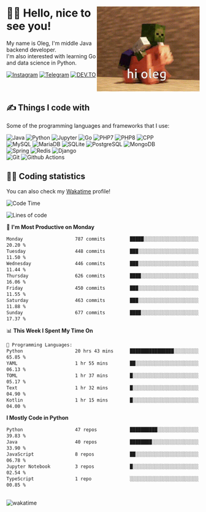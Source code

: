 <div>
   <img align="right" height="221" src="res/hi-oleg.gif" alt="hello, it's me riding on the pig">
   <div>
      <h1>👨‍🌾 Hello, nice to see you!</h1>
      <p>My name is Oleg, I'm middle Java backend developer.<br>I'm also interested with learning Go and data science in Python.</p>
      <div>
         <a href="https://instagram.com/gatetrasher"><img alt="Instagram" src="https://img.shields.io/badge/Instagram-E4405F?&style=for-the-badge&logo=instagram&logoColor=white" ></a>
         <a href="https://t.me/hteppl"><img alt="Telegram" src="https://img.shields.io/badge/Telegram-26A5E4?&style=for-the-badge&logo=telegram&logoColor=white" ></a>
         <a href="https://dev.to/hteppl"><img alt="DEV.TO" src="https://img.shields.io/badge/dev.to-0A0A0A?&style=for-the-badge&logo=devdotto&logoColor=white" ></a>
      </div>
   </div>
</div>
<br>
<br>
<div>
   <h2>✍️ Things I code with</h2>
   <p>Some of the programming languages and frameworks that I use:</p>
   <p>
      <img alt="Java" src="https://img.shields.io/badge/Java-ED8B00?style=flat-square&logo=java&logoColor=white" />
      <img alt="Python" src="https://img.shields.io/badge/Python-3776AB?style=flat-square&logo=python&logoColor=white" />
      <img alt="Jupyter" src="https://img.shields.io/badge/Jupyter-F37626?style=flat-square&logo=jupyter&logoColor=white" />
      <img alt="Go" src="https://img.shields.io/badge/Go-00ADD8?style=flat-square&logo=go&logoColor=white" /> 
      <img alt="PHP7" src="https://img.shields.io/badge/PHP_7-777BB4?style=flat-square&logo=php&logoColor=white" />
      <img alt="PHP8" src="https://img.shields.io/badge/PHP_8-777BB4?style=flat-square&logo=php&logoColor=white" />
      <img alt="CPP" src="https://img.shields.io/badge/C++-00599C?style=flat-square&logo=cplusplus&logoColor=white" />
      <br>
      <img alt="MySQL" src="https://img.shields.io/badge/MySQL-4479A1?style=flat-square&logo=mysql&logoColor=white" />
      <img alt="MariaDB" src="https://img.shields.io/badge/MariaDB-003545?style=flat-square&logo=mariadb&logoColor=white" />
      <img alt="SQLite" src="https://img.shields.io/badge/SQLite-003B57?style=flat-square&logo=sqlite&logoColor=white" />
      <img alt="PostgreSQL" src="https://img.shields.io/badge/PostgreSQL-4169E1?style=flat-square&logo=postgresql&logoColor=white" />
      <img alt="MongoDB" src="https://img.shields.io/badge/MongoDB-47A248?style=flat-square&logo=mongodb&logoColor=white" />
      <br>
      <img alt="Spring" src="https://img.shields.io/badge/Spring-6DB33F?style=flat-square&logo=spring&logoColor=white" />
      <img alt="Redis" src="https://img.shields.io/badge/Redis-DC382D?style=flat-square&logo=redis&logoColor=white" />
      <img alt="Django" src="https://img.shields.io/badge/Django-092E20?style=flat-square&logo=django&logoColor=white" />
      <br>
      <img alt="Git" src="https://img.shields.io/badge/Git-F05032?style=flat-square&logo=git&logoColor=white" />
      <img alt="Github Actions" src="https://img.shields.io/badge/Github_Actions-2088FF?style=flat-square&logo=github-actions&logoColor=white" />
   </p>
</div>
<div>
   <h2>👨‍💻 Coding statistics</h2>
   <p>You can also check my <a href="https://wakatime.com/@hteppl">Wakatime</a> profile!</p>

   <!--START_SECTION:waka-->
![Code Time](http://img.shields.io/badge/Code%20Time-3%2C667%20hrs%2037%20mins-blue)

![Lines of code](https://img.shields.io/badge/From%20Hello%20World%20I%27ve%20Written-6.9%20million%20lines%20of%20code-blue)

📅 **I'm Most Productive on Monday** 

```text
Monday                   787 commits         █████░░░░░░░░░░░░░░░░░░░░   20.20 % 
Tuesday                  448 commits         ███░░░░░░░░░░░░░░░░░░░░░░   11.50 % 
Wednesday                446 commits         ███░░░░░░░░░░░░░░░░░░░░░░   11.44 % 
Thursday                 626 commits         ████░░░░░░░░░░░░░░░░░░░░░   16.06 % 
Friday                   450 commits         ███░░░░░░░░░░░░░░░░░░░░░░   11.55 % 
Saturday                 463 commits         ███░░░░░░░░░░░░░░░░░░░░░░   11.88 % 
Sunday                   677 commits         ████░░░░░░░░░░░░░░░░░░░░░   17.37 % 
```


📊 **This Week I Spent My Time On** 

```text
💬 Programming Languages: 
Python                   20 hrs 43 mins      ████████████████░░░░░░░░░   65.85 % 
YAML                     1 hr 55 mins        ██░░░░░░░░░░░░░░░░░░░░░░░   06.13 % 
TOML                     1 hr 37 mins        █░░░░░░░░░░░░░░░░░░░░░░░░   05.17 % 
Text                     1 hr 32 mins        █░░░░░░░░░░░░░░░░░░░░░░░░   04.90 % 
Kotlin                   1 hr 15 mins        █░░░░░░░░░░░░░░░░░░░░░░░░   04.00 % 
```

**I Mostly Code in Python** 

```text
Python                   47 repos            ██████████░░░░░░░░░░░░░░░   39.83 % 
Java                     40 repos            ████████░░░░░░░░░░░░░░░░░   33.90 % 
JavaScript               8 repos             ██░░░░░░░░░░░░░░░░░░░░░░░   06.78 % 
Jupyter Notebook         3 repos             █░░░░░░░░░░░░░░░░░░░░░░░░   02.54 % 
TypeScript               1 repo              ░░░░░░░░░░░░░░░░░░░░░░░░░   00.85 % 
```




<!--END_SECTION:waka-->
</div>
<br>
<img src="https://wakatime.com/share/@hteppl/18a68a4e-e1fb-41eb-b9f2-e999d76b9bac.svg" alt="wakatime">
